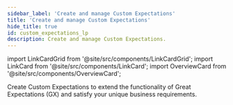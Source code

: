 ```yaml
---
sidebar_label: 'Create and manage Custom Expectations'
title: 'Create and manage Custom Expectations'
hide_title: true
id: custom_expectations_lp
description: Create and manage Custom Expectations.
---
```


import LinkCardGrid from '@site/src/components/LinkCardGrid';
import LinkCard from '@site/src/components/LinkCard';
import OverviewCard from '@site/src/components/OverviewCard';

<OverviewCard title={frontMatter.title}>
  Create Custom Expectations to extend the functionality of Great Expectations (GX) and satisfy your unique business requirements.
</OverviewCard>

<LinkCardGrid>
  <LinkCard topIcon label="Create a Custom Column Aggregate Expectation" description="Evaluates a single column and produces an aggregate Metric" to="/oss/guides/expectations/creating_custom_expectations/how_to_create_custom_column_aggregate_expectations" icon="/img/custom_expectation_icon.svg" />
  <LinkCard topIcon label="Create a Custom Column Map Expectation" description="Evaluates a single column and performs a yes or no query on every row in the column" to="/oss/guides/expectations/creating_custom_expectations/how_to_create_custom_column_map_expectations" icon="/img/custom_expectation_icon.svg" />
  <LinkCard topIcon label="Create a Custom Batch Expectation" description="Evaluates an entire Batch, and answers a semantic question about the Batch" to="/oss/guides/expectations/creating_custom_expectations/how_to_create_custom_batch_expectations" icon="/img/custom_expectation_icon.svg" />
  <LinkCard topIcon label="Create a Custom Column Pair Map Expectation" description="Evaluates a pair of columns and performs a yes or no query about the row-wise relationship between the two columns" to="/oss/guides/expectations/creating_custom_expectations/how_to_create_custom_column_pair_map_expectations" icon="/img/custom_expectation_icon.svg" />
  <LinkCard topIcon label="Create a Custom Multicolumn Map Expectation" description="Evaluates a set of columns and performs a yes or no query about the row-wise relationship between the columns" to="/oss/guides/expectations/creating_custom_expectations/how_to_create_custom_multicolumn_map_expectations" icon="/img/custom_expectation_icon.svg" />
  <LinkCard topIcon label="Create a Custom Regex-Based Column Map Expectation" description="Evaluates a single column and performs a yes or no regex-based query on every row in the column" to="/oss/guides/expectations/creating_custom_expectations/how_to_create_custom_regex_based_column_map_expectations" icon="/img/custom_expectation_icon.svg" />
  <LinkCard topIcon label="Create a Custom Set-Based Column Map Expectation" description="Evaluates a single column and determines if each row in the column belongs to the specified set" to="/oss/guides/expectations/creating_custom_expectations/how_to_create_custom_set_based_column_map_expectations" icon="/img/custom_expectation_icon.svg" />
  <LinkCard topIcon label="Create a Custom Query Expectation" description="Runs Expectations against custom query results and makes intermediate queries to your database" to="/oss/guides/expectations/creating_custom_expectations/how_to_create_custom_query_expectations" icon="/img/custom_expectation_icon.svg" />
  <LinkCard topIcon label="Create a Custom Parameterized Expectation" description="Inherits classes from existing Expectations and then creates a new customized Expectation" to="/oss/guides/expectations/creating_custom_expectations/how_to_create_custom_parameterized_expectations" icon="/img/custom_expectation_icon.svg" />
</LinkCardGrid>
